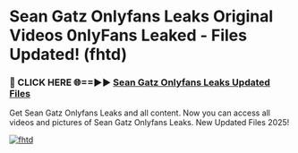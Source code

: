 # Sean Gatz Onlyfans Leaks Original Videos 0nlyFans Leaked - Files Updated! (fhtd)

<h3>🔴 CLICK HERE 🌐==►► <a href="https://tinyurl.com/2wckxsce" rel="nofollow">Sean Gatz Onlyfans Leaks Updated Files</a></h3>

Get Sean Gatz Onlyfans Leaks and all content. Now you can access all videos and pictures of Sean Gatz Onlyfans Leaks. New Updated Files 2025!

[![fhtd](https://i.imgur.com/AFduVYN.gif)](https://tinyurl.com/2wckxsce)
